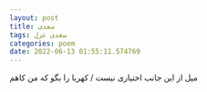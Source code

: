 ```yaml
---
layout: post
title: سعدی
tags: سعدی غزل
categories: poem
date: 2022-06-13 01:55:11.574769
---
```


میل از این جانب اختیاری نیست / کهربا را بگو که من کاهم